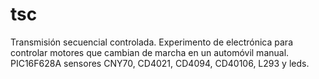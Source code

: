 # tsc
Transmisión secuencial controlada.
Experimento de electrónica para controlar motores que cambian de marcha en un automóvil manual.
PIC16F628A sensores CNY70, CD4021, CD4094, CD40106, L293 y leds.
